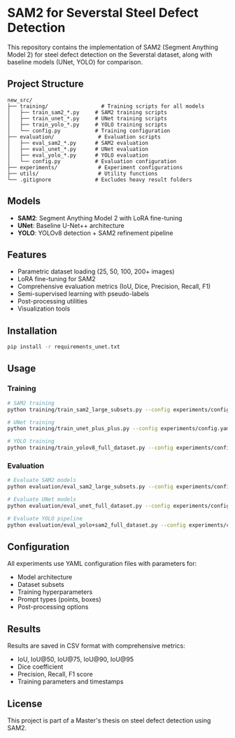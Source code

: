 # SAM2 for Severstal Steel Defect Detection

This repository contains the implementation of SAM2 (Segment Anything Model 2) for steel defect detection on the Severstal dataset, along with baseline models (UNet, YOLO) for comparison.

## Project Structure

```
new_src/
├── training/                 # Training scripts for all models
│   ├── train_sam2_*.py     # SAM2 training scripts
│   ├── train_unet_*.py     # UNet training scripts
│   ├── train_yolo_*.py     # YOLO training scripts
│   └── config.py           # Training configuration
├── evaluation/              # Evaluation scripts
│   ├── eval_sam2_*.py      # SAM2 evaluation
│   ├── eval_unet_*.py      # UNet evaluation
│   ├── eval_yolo_*.py      # YOLO evaluation
│   └── config.py           # Evaluation configuration
├── experiments/             # Experiment configurations
├── utils/                   # Utility functions
└── .gitignore              # Excludes heavy result folders
```

## Models

- **SAM2**: Segment Anything Model 2 with LoRA fine-tuning
- **UNet**: Baseline U-Net++ architecture
- **YOLO**: YOLOv8 detection + SAM2 refinement pipeline

## Features

- Parametric dataset loading (25, 50, 100, 200+ images)
- LoRA fine-tuning for SAM2
- Comprehensive evaluation metrics (IoU, Dice, Precision, Recall, F1)
- Semi-supervised learning with pseudo-labels
- Post-processing utilities
- Visualization tools

## Installation

```bash
pip install -r requirements_unet.txt
```

## Usage

### Training

```bash
# SAM2 training
python training/train_sam2_large_subsets.py --config experiments/config.yaml

# UNet training
python training/train_unet_plus_plus.py --config experiments/config.yaml

# YOLO training
python training/train_yolov8_full_dataset.py --config experiments/config.yaml
```

### Evaluation

```bash
# Evaluate SAM2 models
python evaluation/eval_sam2_large_subsets.py --config experiments/config.yaml

# Evaluate UNet models
python evaluation/eval_unet_full_dataset.py --config experiments/config.yaml

# Evaluate YOLO pipeline
python evaluation/eval_yolo+sam2_full_dataset.py --config experiments/config.yaml
```

## Configuration

All experiments use YAML configuration files with parameters for:
- Model architecture
- Dataset subsets
- Training hyperparameters
- Prompt types (points, boxes)
- Post-processing options

## Results

Results are saved in CSV format with comprehensive metrics:
- IoU, IoU@50, IoU@75, IoU@90, IoU@95
- Dice coefficient
- Precision, Recall, F1 score
- Training parameters and timestamps

## License

This project is part of a Master's thesis on steel defect detection using SAM2.
